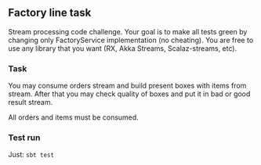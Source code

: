 Factory line task
-----------------------------

Stream processing code challenge. Your goal is to make all tests green by changing only FactoryService implementation (no cheating). You are free to use any library that you want (RX, Akka Streams, Scalaz-streams, etc).

### Task

You may consume orders stream and build present boxes with items from stream. After that you may check quality of boxes and put it in bad or good result stream. 

All orders and items must be consumed.

### Test run

Just: `sbt test`